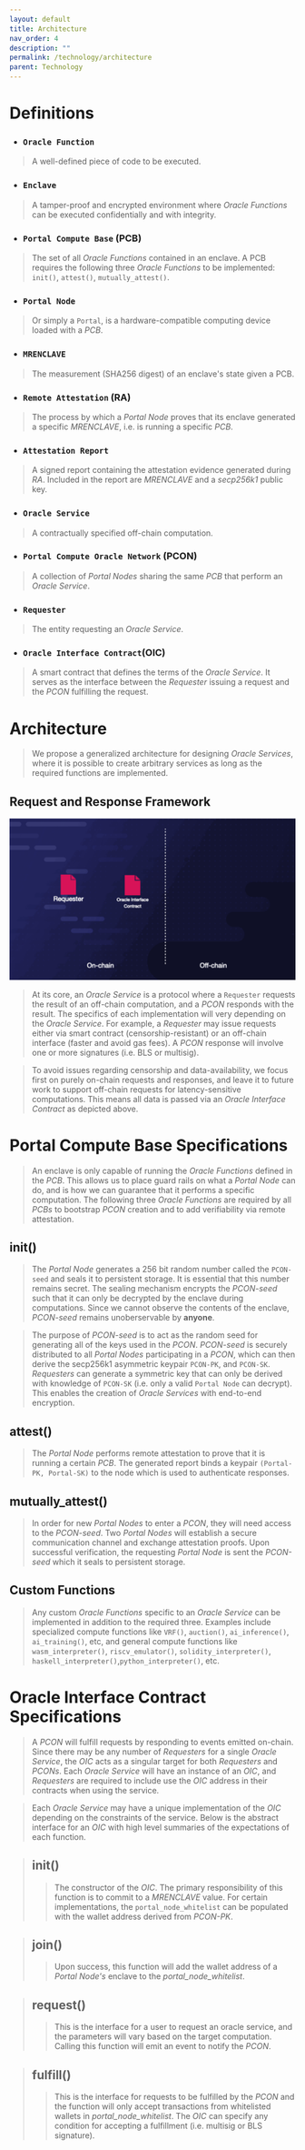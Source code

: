 ```yaml
---
layout: default
title: Architecture
nav_order: 4
description: ""
permalink: /technology/architecture
parent: Technology
---
```



# Definitions
- ### `Oracle Function`  
> A well-defined piece of code to be executed.

- ### `Enclave`  
> A tamper-proof and encrypted environment where *Oracle Functions* can be executed confidentially and with integrity.

- ### `Portal Compute Base` (PCB) 
> The set of all *Oracle Functions* contained in an enclave. A PCB requires the following three *Oracle Functions* to be implemented: `init()`, `attest()`, `mutually_attest()`. 

- ### `Portal Node` 
> Or simply a `Portal`, is a hardware-compatible computing device loaded with a *PCB*. 

- ### `MRENCLAVE`  
> The measurement (SHA256 digest) of an enclave's state given a PCB.

- ### `Remote Attestation` (RA) 
> The process by which a *Portal Node* proves that its enclave generated a specific *MRENCLAVE*, i.e. is running a specific *PCB*. 

- ### `Attestation Report` 
> A signed report containing the attestation evidence generated during *RA*. Included in the report are *MRENCLAVE* and a *secp256k1* public key.

- ### `Oracle Service` 
> A contractually specified off-chain computation.

- ### `Portal Compute Oracle Network` (PCON) 
> A collection of *Portal Nodes* sharing the same *PCB* that perform an *Oracle Service*.

- ### `Requester`  
> The entity requesting an *Oracle Service*.

- ### `Oracle Interface Contract`(OIC)
> A smart contract that defines the terms of the *Oracle Service*. It serves as the interface between the *Requester* issuing a request and the *PCON* fulfilling the request. 

# Architecture
> We propose a generalized architecture for designing *Oracle Services*, where it is possible to create arbitrary services as long as the required functions are implemented.

## Request and Response Framework
![System Architecture](../gifs/sys_arch.gif)
> At its core, an *Oracle Service* is a protocol where a `Requester` requests the result of an off-chain computation, and a *PCON* responds with the result. The specifics of each implementation will very depending on the *Oracle Service*. For example, a *Requester* may issue requests either via smart contract (censorship-resistant) or an off-chain interface (faster and avoid gas fees). A *PCON* response will involve one or more signatures (i.e. BLS or multisig).

> To avoid issues regarding censorship and data-availability, we focus first on purely on-chain requests and responses, and leave it to future work to support off-chain requests for latency-sensitive computations. This means all data is passed via an *Oracle Interface Contract* as depicted above.


# Portal Compute Base Specifications
> An enclave is only capable of running the *Oracle Functions* defined in the *PCB*. This allows us to place guard rails on what a *Portal Node* can do, and is how we can guarantee that it performs a specific computation. The following three *Oracle Functions* are required by all *PCBs* to bootstrap *PCON* creation and to add verifiability via remote attestation.

## init()
> The *Portal Node* generates a 256 bit random number called the `PCON-seed` and seals it to persistent storage. It is essential that this number remains secret. The sealing mechanism encrypts the *PCON-seed* such that it can only be decrypted by the enclave during computations. Since we cannot observe the contents of the enclave, *PCON-seed* remains unoberservable by **anyone**.

> The purpose of *PCON-seed* is to act as the random seed for generating all of the keys used in the *PCON*. *PCON-seed* is securely distributed to all *Portal Nodes* participating in a *PCON*, which can then derive the secp256k1 asymmetric keypair `PCON-PK`, and `PCON-SK`. *Requesters* can generate a symmetric key that can only be derived with knowledge of `PCON-SK` (i.e. only a valid `Portal Node` can decrypt). This enables the creation of *Oracle Services* with end-to-end encryption.

## attest()
> The *Portal Node* performs remote attestation to prove that it is running a certain *PCB*. The generated report binds a keypair `(Portal-PK, Portal-SK)` to the node which is used to authenticate responses.

## mutually_attest()
> In order for new *Portal Nodes* to enter a *PCON*, they will need access to the *PCON-seed*. Two *Portal Nodes* will establish a secure communication channel and exchange attestation proofs. Upon successful verification, the requesting *Portal Node* is sent the *PCON-seed* which it seals to persistent storage.

## Custom Functions
> Any custom *Oracle Functions* specific to an *Oracle Service* can be implemented in addition to the required three. Examples include specialized compute functions like `VRF()`, `auction()`, `ai_inference()`, `ai_training()`, etc, and general compute functions like `wasm_interpreter()`, `riscv_emulator()`, `solidity_interpreter()`, `haskell_interpreter()`,`python_interpreter()`, etc.


# Oracle Interface Contract Specifications
> A *PCON* will fulfill requests by responding to events emitted on-chain. Since there may be any number of *Requesters* for a single *Oracle Service*, the *OIC* acts as a singular target for both *Requesters* and *PCONs*. Each *Oracle Service* will have an instance of an *OIC*, and *Requesters* are required to include use the *OIC* address in their contracts when using the service.

> Each *Oracle Service* may have a unique implementation of the *OIC* depending on the constraints of the service. Below is the abstract interface for an *OIC* with high level summaries of the expectations of each function. 


> ## init()
>> The constructor of the *OIC*. The primary responsibility of this function is to commit to a *MRENCLAVE* value. For certain implementations, the `portal_node_whitelist` can be populated with the wallet address derived from *PCON-PK*.

> ## join()
>> Upon success, this function will add the wallet address of a *Portal Node's* enclave to the *portal_node_whitelist*. 

> ## request()
>> This is the interface for a user to request an oracle service, and the parameters will vary based on the target computation. Calling this function will emit an event to notify the *PCON*.

> ## fulfill()
>> This is the interface for requests to be fulfilled by the *PCON* and the function will only accept transactions from whitelisted wallets in *portal_node_whitelist*. The *OIC* can specify any condition for accepting a fulfillment (i.e. multisig or BLS signature).

